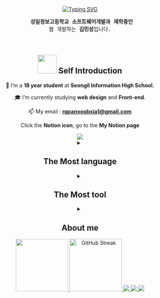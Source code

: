 <div align="center">
 
[![Typing SVG](https://readme-typing-svg.herokuapp.com?font=Chewy&color=B468I3&size=38&center=true&vCenter=true&width=404&height=53&lines=%E3%80%80%E3%80%80Web!%2C+is+Favorite+Language+%E3%80%80%E3%80%80)](https://git.io/typing-svg)

 <pre>
 <strong>성일정보고등학교 소프트웨어개발과 재학중인</strong>
 웹 개발하는 <strong>김민성</strong>입니다. </pre><br>
 
## <img src="cat.webp" width="50"/> Self Introduction
🌱 I’m a <Strong>18 year student</strong> at <strong>Seongil Information High School.</strong>

🎓 I’m currently studying <strong>web design</strong> and <strong>Front-end</strong>.

📫 My email : **rqpanxoqbxia1@gmail.com**

<p align="center">Click the <strong>Notion icon</strong>, go to the <strong>My Notion page</strong></p>
<a href="https://hallowed-bonnet-3c9.notion.site/Main-Page-Portfolio-a0e96fef15d048e5b0c6652ac2e84323?pvs=4"><img src="https://img.shields.io/badge/Notion-000000?style=for-the-badge&logo=Notion&logoColor=white" /></a> <!-- Notion Icon Click Event -->

<br>

<details>
  <summary><h2>The Most language</h2></summary>
  <p align="center"> <!--language-->
     <img src="https://img.shields.io/badge/Java-ED8B00?style=for-the-badge&logo=java&logoColor=white" /> <!-- JAVA -->
     <img src="https://img.shields.io/badge/Python-FFD43B?style=for-the-badge&logo=python&logoColor=blue" /> <!-- Python --> <br><h2>Web Language</h2>
     <img src="https://img.shields.io/badge/html5-E34F26?style=for-the-badge&logo=html5&logoColor=white">  <!-- HTML -->
     <img src="https://img.shields.io/badge/CSS3-1572B6?style=for-the-badge&logo=CSS3&logoColor=white"> <!-- CSS -->
     <img src="https://img.shields.io/badge/JavaScript-F7DF1E?style=for-the-badge&logo=JavaScript&logoColor=white"> <!-- JavaScript -->
     <img src="https://img.shields.io/badge/jquery-0769AD?style=for-the-badge&logo=jquery&logoColor=white"> <!-- jQuery -->
  </p>
</details>
<details>
  <summary><h2>The Most tool</h2></summary>
  <p aling="center"><!--tools-->
     <img src="https://img.shields.io/badge/Eclipse-2C2255?style=for-the-badge&logo=eclipse&logoColor=white" /> <!-- Eclips -->
     <img src="https://img.shields.io/static/v1?style=for-the-badge&message=IntelliJ+IDEA&color=000000&logo=IntelliJ+IDEA&logoColor=FFFFFF&label="> <!-- IntelliJ -->
     <img src="https://img.shields.io/badge/Visual_Studio_Code-0078D4?style=for-the-badge&logo=visual%20studio%20code&logoColor=white" /> <!-- VisualStudioCode -->
     <img src="https://img.shields.io/badge/Figma-F24E1E?style=for-the-badge&logo=Figma&logoColor=white" /> <!-- Figma -->
  </p>
</details>
<details>
  <summary><h2>About me</h2></summary>
 
   | What | When | Where |
   |:--------:|:--------:|:--------:|
   | 성일정보고등학교 소프트웨어 개발과 재학중 | 2023. 03. 2 ~ 현재 | Sungil Information High School | 
   | 성일정보고등학교 프로그래머스 동아리 | 2024. 03 ~ 현재 | Sungil Information Hight School programmers |
   | 성일정보고등학교 소프트웨어 웹 개발 스터디 | 2024. 03 ~ 현재 | Sungil Software Study (SSS) |
   | 성일정보고등학교 방과후 자바 기초 | 2023. 05. 11 ~ 2023. 07. 19 | Java basic After School Class |
   | 성일정보고등학교 방과후 자바 심화 | 2023. 08. 08 ~ 2023. 12. 21 | Java middle After School Class |
   | 성일정보고등학교 방과후 웹 수업 | 2023. 08. 08 ~ 2023. 12. 21 | Web After School Class |
   | 삼성 (SW) AI 수업 | 2023. 6. 26 ~ 2023. 8. 28 | After School Class |
   | Devfest Songdo 2023 at 송도 컨벤시아 | 2023. 12. 10 | Songdo Keonbensia |
   | 성일정보고등학교 방과후 자바 Lv.3 | 2024. 04. 11 ~ 2024. 05. 30 | Java.Lv3 After School Class |
   | 성일정보고등학교 방과후 자바 Lv.4 | 2024. 06. 04 ~ 2023. 07. 26 | Java.Lv4 After School Class |
 
</details>
<div>
  <a href="https://github.com/RamonLarcherRibeiro">
  <img loading="lazy" height="140em" src="https://github-readme-stats.vercel.app/api/top-langs/?username=pm4c1&layout=compact&langs_count=7&theme=algolia"/>
  <img height="140em" src="https://streak-stats.demolab.com?user=pm4c1&theme=algolia" alt="GitHub Streak" />  
  <img src="https://github-profile-summary-cards.vercel.app/api/cards/profile-details?username=pm4c1&theme=algolia">
  <img src="https://github-profile-summary-cards.vercel.app/api/cards/most-commit-language?username=pm4c1&theme=algolia">
  <img src="https://github-profile-summary-cards.vercel.app/api/cards/stats?username=pm4c1&theme=algolia">
</div>
</div>
